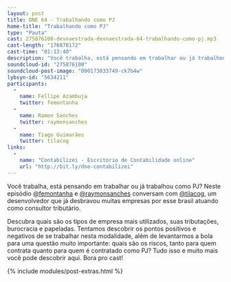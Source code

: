 ```yaml
---
layout: post
title: DNE 64 - Trabalhando como PJ
home-title: "Trabalhando como PJ"
type: "Pauta"
cast: 275876100-devnaestrada-devnaestrada-64-trabalhando-como-pj.mp3
cast-length: "176878172"
cast-time: "01:13:40"
description: "Você trabalha, está pensando em trabalhar ou já trabalhou como PJ? Neste episódio @femontanha e @raymonsanches conversam com @tilacog, um desenvolvedor que já desbravou muitas empresas por esse brasil atuando como consultor tributário."
soundcloud-id: "275876100"
soundcloud-post-image: "000173833749-ck7b4w"
lybsyn-id: "5634211"
participants:
  -
    name: Fellipe Azambuja
    twitter: femontanha
  -
    name: Ramon Sanches
    twitter: raymonsanches
  -
    name: Tiago Guimarães
    twitter: tilacog
links:
  -
    name: "Contabilizei - Escritório de Contabilidade online"
    url: "http://bit.ly/dne-contabilizei"
---
```


Você trabalha, está pensando em trabalhar ou já trabalhou como PJ? Neste episódio [@femontanha](@femontanha) e [@raymonsanches](@raymonsanches) conversam com [@tilacog](@tilacog), um desenvolvedor que já desbravou muitas empresas por esse brasil atuando como consultor tributário.

Descubra quais são os tipos de empresa mais utilizados, suas tributações, burocracia e papeladas. Tentamos descobrir os pontos positivos e negativos de se trabalhar nesta modalidade, além de levantarmos a bola para uma questão muito importante: quais são os riscos, tanto para quem contrata quanto para quem é contratado como PJ? Tudo isso e muito mais você pode descobrir aqui. Bora pro cast!

{% include modules/post-extras.html %}
